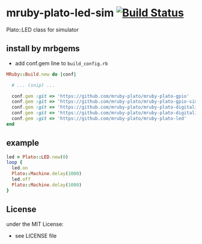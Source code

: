 # mruby-plato-led-sim   [![Build Status](https://travis-ci.org/mruby-plato/mruby-plato-led-sim.svg?branch=master)](https://travis-ci.org/mruby-plato/mruby-plato-led-sim)
Plato::LED class for simulator
## install by mrbgems
- add conf.gem line to `build_config.rb`

```ruby
MRuby::Build.new do |conf|

  # ... (snip) ...

  conf.gem :git => 'https://github.com/mruby-plato/mruby-plato-gpio'
  conf.gem :git => 'https://github.com/mruby-plato/mruby-plato-gpio-sim'
  conf.gem :git => 'https://github.com/mruby-plato/mruby-plato-digitalio'
  conf.gem :git => 'https://github.com/mruby-plato/mruby-plato-digitalio-sim'
  conf.gem :git => 'https://github.com/mruby-plato/mruby-plato-led'
end
```

## example
```ruby
led = Plato::LED.new(0)
loop {
  led.on
  Plato::Machine.delay(1000)
  led.off
  Plato::Machine.delay(1000)
}
```

## License
under the MIT License:
- see LICENSE file
